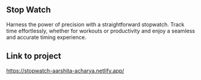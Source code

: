 ## Stop Watch
Harness the power of precision with a straightforward stopwatch. Track time effortlessly, whether for workouts or productivity and enjoy a seamless and accurate timing experience.

## Link to project
https://stopwatch-aarshita-acharya.netlify.app/
